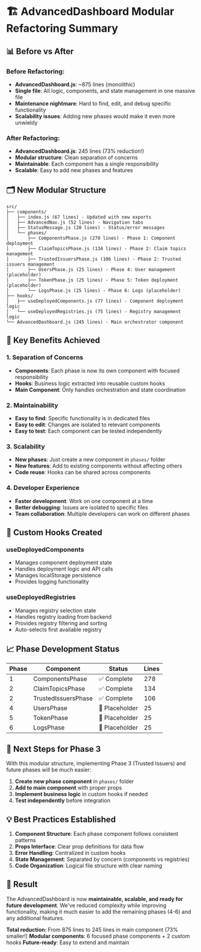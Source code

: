 # 🏗️ AdvancedDashboard Modular Refactoring Summary

## 📊 **Before vs After**

### **Before Refactoring:**
- **AdvancedDashboard.js**: ~875 lines (monolithic)
- **Single file**: All logic, components, and state management in one massive file
- **Maintenance nightmare**: Hard to find, edit, and debug specific functionality
- **Scalability issues**: Adding new phases would make it even more unwieldy

### **After Refactoring:**
- **AdvancedDashboard.js**: 245 lines (73% reduction!)
- **Modular structure**: Clean separation of concerns
- **Maintainable**: Each component has a single responsibility
- **Scalable**: Easy to add new phases and features

## 🗂️ **New Modular Structure**

```
src/
├── components/
│   ├── index.js (67 lines) - Updated with new exports
│   ├── AdvancedNav.js (52 lines) - Navigation tabs
│   ├── StatusMessage.js (20 lines) - Status/error messages
│   └── phases/
│       ├── ComponentsPhase.js (278 lines) - Phase 1: Component deployment
│       ├── ClaimTopicsPhase.js (134 lines) - Phase 2: Claim topics management
│       ├── TrustedIssuersPhase.js (106 lines) - Phase 2: Trusted issuers management
│       ├── UsersPhase.js (25 lines) - Phase 4: User management (placeholder)
│       ├── TokenPhase.js (25 lines) - Phase 5: Token deployment (placeholder)
│       └── LogsPhase.js (25 lines) - Phase 6: Logs (placeholder)
├── hooks/
│   ├── useDeployedComponents.js (77 lines) - Component deployment logic
│   └── useDeployedRegistries.js (75 lines) - Registry management logic
└── AdvancedDashboard.js (245 lines) - Main orchestrator component
```

## 🎯 **Key Benefits Achieved**

### **1. Separation of Concerns**
- **Components**: Each phase is now its own component with focused responsibility
- **Hooks**: Business logic extracted into reusable custom hooks
- **Main Component**: Only handles orchestration and state coordination

### **2. Maintainability**
- **Easy to find**: Specific functionality is in dedicated files
- **Easy to edit**: Changes are isolated to relevant components
- **Easy to test**: Each component can be tested independently

### **3. Scalability**
- **New phases**: Just create a new component in `phases/` folder
- **New features**: Add to existing components without affecting others
- **Code reuse**: Hooks can be shared across components

### **4. Developer Experience**
- **Faster development**: Work on one component at a time
- **Better debugging**: Issues are isolated to specific files
- **Team collaboration**: Multiple developers can work on different phases

## 🔧 **Custom Hooks Created**

### **useDeployedComponents**
- Manages component deployment state
- Handles deployment logic and API calls
- Manages localStorage persistence
- Provides logging functionality

### **useDeployedRegistries**
- Manages registry selection state
- Handles registry loading from backend
- Provides registry filtering and sorting
- Auto-selects first available registry

## 📈 **Phase Development Status**

| Phase | Component | Status | Lines |
|-------|-----------|--------|-------|
| 1 | ComponentsPhase | ✅ Complete | 278 |
| 2 | ClaimTopicsPhase | ✅ Complete | 134 |
| 2 | TrustedIssuersPhase | ✅ Complete | 106 |
| 4 | UsersPhase | 🚧 Placeholder | 25 |
| 5 | TokenPhase | 🚧 Placeholder | 25 |
| 6 | LogsPhase | 🚧 Placeholder | 25 |

## 🚀 **Next Steps for Phase 3**

With this modular structure, implementing Phase 3 (Trusted Issuers) and future phases will be much easier:

1. **Create new phase component** in `phases/` folder
2. **Add to main component** with proper props
3. **Implement business logic** in custom hooks if needed
4. **Test independently** before integration

## 💡 **Best Practices Established**

1. **Component Structure**: Each phase component follows consistent patterns
2. **Props Interface**: Clear prop definitions for data flow
3. **Error Handling**: Centralized in custom hooks
4. **State Management**: Separated by concern (components vs registries)
5. **Code Organization**: Logical file structure with clear naming

## 🎉 **Result**

The AdvancedDashboard is now **maintainable, scalable, and ready for future development**. We've reduced complexity while improving functionality, making it much easier to add the remaining phases (4-6) and any additional features.

**Total reduction**: From 875 lines to 245 lines in main component (73% smaller!)
**Modular components**: 6 focused phase components + 2 custom hooks
**Future-ready**: Easy to extend and maintain 